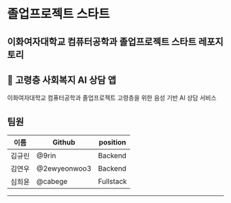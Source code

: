 # 졸업프로젝트 스타트
이화여자대학교 컴퓨터공학과 졸업프로젝트 스타트 레포지토리 
---

## 👵 고령층 사회복지 AI 상담 앱

이화여자대학교 컴퓨터공학과 졸업프로젝트
고령층을 위한 음성 기반 AI 상담 서비스

## 팀원
| 이름 | Github | position |
| --- | --- | --- |
| 김규린 | @9rin |  Backend  |
| 김연우 | @2ewyeonwoo3|  Backend  |
| 심희윤 | @cabege |  Fullstack  |
---
